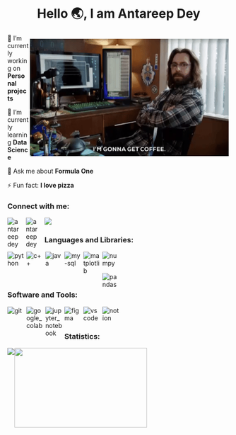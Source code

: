 <h1 align="center">Hello 🌏, I am Antareep Dey</h2>
<img align="right" alt="GIF" src="https://github.com/AntareepDey/AntareepDey/blob/main/ezgif-4-13ffbb59e2.gif" width="450" height="265" style="padding: 10px 3px 10px 3px;" />

🔭 I’m currently working on **Personal projects**  

🌱 I’m currently learning **Data Science**

💬 Ask me about **Formula One**

⚡ Fun fact: **I love pizza**

<h3 align="left">Connect with me:</h3>
<p align="left">
<a href="https://www.quora.com/profile/Antareep-Dey" target="blank"><img align='left' src="https://cdn.simpleicons.org/quora/#B92B27" alt="antareep dey" width="32" style="padding-right:10px;"/></a><a href="https://t.me/ANTAREEP_DEY" target="blank"><img align='left' src="https://cdn.simpleicons.org/telegram/#26A5E4" alt="antareep dey"  width="32" style="padding-right:10px;"/><a href="https://www.linkedin.com/in/antareepdey/" target="blank"><img align="left" width="32" src="https://cdn.jsdelivr.net/gh/devicons/devicon@latest/icons/linkedin/linkedin-original.svg" style="padding-right:10px;"/></a>                                             
</p>
<br>
<h3 align="left">Languages and Libraries: </h3>
<section>
  <p align="left">
    <img align="left" width="38" src="https://cdn.jsdelivr.net/gh/devicons/devicon@latest/icons/python/python-original.svg" alt="python" style="margin-right:5px;"/>
    <img align="left" width="38" src="https://cdn.jsdelivr.net/gh/devicons/devicon@latest/icons/cplusplus/cplusplus-original.svg" alt="c++" style="padding-right:5px;"/>
    <img align="left" width="38" src="https://cdn.jsdelivr.net/gh/devicons/devicon@latest/icons/java/java-original.svg" alt="java" style="padding-right:5px;"/>
    <img align="left" width="38" src="https://cdn.jsdelivr.net/gh/devicons/devicon@latest/icons/mysql/mysql-original-wordmark.svg" alt="my-sql" style="padding-right:5px;" />
    <img align="left" width="38" src="https://cdn.jsdelivr.net/gh/devicons/devicon@latest/icons/matplotlib/matplotlib-original.svg" alt="matplotlib" style="padding-right:5px;"/>
    <img align="left" width="38" src="https://cdn.jsdelivr.net/gh/devicons/devicon@latest/icons/numpy/numpy-original.svg" alt="numpy" style="padding-right:5px;"/>
  </p>
  <br>
  <br>
  
  <p align="left">
    <img align="left" width="38" src="https://cdn.jsdelivr.net/gh/devicons/devicon@latest/icons/pandas/pandas-original.svg" alt="pandas" style="padding-right:5px;"/>
<!--     <img align="left" width="38" src="https://cdn.jsdelivr.net/gh/devicons/devicon@latest/icons/opencv/opencv-original.svg" alt="opencv" style="padding-right:5px;"/>
    <img align="left" width="38" src="https://cdn.jsdelivr.net/gh/devicons/devicon@latest/icons/scikitlearn/scikitlearn-original.svg" alt="scikit-learn" style="padding-right:5px;" />
    <img align="left" width="38" src="https://cdn.simpleicons.org/flask/#FF6F00" style="padding-right:5px;"/>
    <img align="left" width="38" src="https://cdn.simpleicons.org/tensorflow/#FF6F00" alt="tensorflow" style="padding-right:5px;" />
    <img align="left" width="38" src="https://cdn.simpleicons.org/pytorch/#EE4C2C" alt="pytorch" style="padding-right:5px;" />
    <img align="left" width="38" src="https://cdn.simpleicons.org/astro/#BC52EE" alt="astro" style="padding-right:5px;" /> -->
    </p>
</section>
<br>
</p>
<h3 align="left">Software and Tools:</h3>
<Section>
  <img align="left" width="38" src="https://cdn.simpleicons.org/git/#F05032" alt="git" style="margin-right:5px;"/>
  <img align="left" width="38" src="https://cdn.simpleicons.org/googlecolab/#F9AB00" alt="google_colab" style="margin-right:5px;"/>
  <img align="left" width="38" src="https://cdn.simpleicons.org/jupyter/#F37626" alt="jupyter_notebook" style="margin-right:5px;"/>
  <img align="left" width="38" src="https://cdn.jsdelivr.net/gh/devicons/devicon@latest/icons/figma/figma-original.svg" alt="figma" style="padding-right:5px;"/>
  <img align="left" width="38" src="https://cdn.simpleicons.org/visualstudiocode/#007ACC" alt="vscode" style="padding-right:5px;" />
  <img align="left" width="38" src="https://cdn.jsdelivr.net/gh/devicons/devicon@latest/icons/notion/notion-original.svg" alt="notion" style="padding-right:5px;"/>
</section>
<br>
<br>
<h3 align="left">Statistics:</h3>
<section align="centre">
   <img align="left" height="180"  src="https://github-readme-stats.vercel.app/api?username=AntareepDey&show_icons=true&theme=gotham&hide_border=true&count_total=true&hide_rank=true&show=prs_merged&hide=issues"/>
  <img align="left" height="180" width="300" src="https://github-readme-stats.vercel.app/api/top-langs/?username=AntareepDey&layout=compact&hide_progress=true&theme=gotham&hide_border=true"/>
</section>
